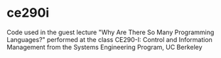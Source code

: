 # ce290i
Code used in the guest lecture "Why Are There So Many Programming Languages?" performed at the class CE290-I: Control and Information Management from the Systems Engineering Program, UC Berkeley
